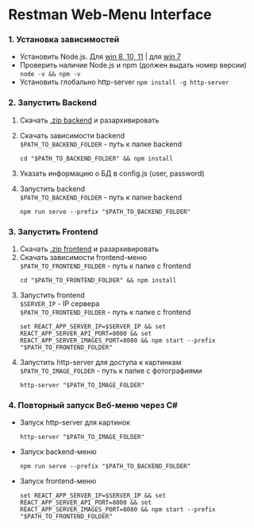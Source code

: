 # Restman Web-Menu Interface


### 1. Установка зависимостей
* Установить Node.js. Для [win 8, 10, 11](https://nodejs.org/dist/v16.16.0/node-v16.16.0-x64.msi) | для [win 7](https://nodejs.org/dist/v13.14.0/node-v13.14.0-x64.msi)
* Проверить наличие Node.js и npm (должен выдать номер версии) `node -v && npm -v`
* Установить глобально http-server `npm install -g http-server`



### 2. Запустить Backend
1. Скачать [.zip backend](https://github.com//SherzodAli/restman_web_menu/archive/refs/heads/main.zip) и разархивировать
2. Скачать зависимости backend   
`$PATH_TO_BACKEND_FOLDER` - путь к папке backend  

    ```shell
    cd "$PATH_TO_BACKEND_FOLDER" && npm install
    ```
3. Указать информацию о БД в config.js (user, password)
4. Запустить backend  
`$PATH_TO_BACKEND_FOLDER` - путь к папке backend  
   ```shell
   npm run serve --prefix "$PATH_TO_BACKEND_FOLDER"
   ```


### 3. Запустить Frontend
1. Скачать [.zip frontend](https://github.com//SherzodAli/restman_web_menu/archive/refs/heads/main.zip) и разархивировать
2. Скачать зависимости frontend-меню  
`$PATH_TO_FRONTEND_FOLDER` - путь к папке с frontend 
    ```shell
    cd "$PATH_TO_FRONTEND_FOLDER" && npm install
    ```
3. Запустить frontend  
`$SERVER_IP` - IP сервера  
`$PATH_TO_FRONTEND_FOLDER` - путь к папке с frontend
    ```shell
    set REACT_APP_SERVER_IP=$SERVER_IP && set REACT_APP_SERVER_API_PORT=8000 && set REACT_APP_SERVER_IMAGES_PORT=8080 && npm start --prefix "$PATH_TO_FRONTEND_FOLDER"
    ```
4. Запустить http-server для доступа к картинкам  
`$PATH_TO_IMAGE_FOLDER` - путь к папке с фотографиями
    ```shell
    http-server "$PATH_TO_IMAGE_FOLDER"
    ```


### 4. Повторный запуск Веб-меню через C#
* Запуск http-server для картинок
    ```shell
    http-server "$PATH_TO_IMAGE_FOLDER"
    ```
* Запуск backend-меню
    ```shell
    npm run serve --prefix "$PATH_TO_BACKEND_FOLDER"
    ```
* Запуск frontend-меню
    ```shell
    set REACT_APP_SERVER_IP=$SERVER_IP && set REACT_APP_SERVER_API_PORT=8000 && set REACT_APP_SERVER_IMAGES_PORT=8080 && npm start --prefix "$PATH_TO_FRONTEND_FOLDER"
    ```